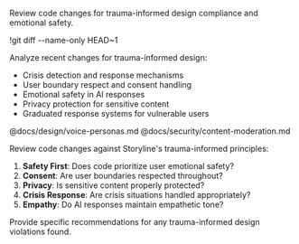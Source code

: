 Review code changes for trauma-informed design compliance and emotional safety.

!git diff --name-only HEAD~1

Analyze recent changes for trauma-informed design:
- Crisis detection and response mechanisms
- User boundary respect and consent handling
- Emotional safety in AI responses
- Privacy protection for sensitive content
- Graduated response systems for vulnerable users

@docs/design/voice-personas.md
@docs/security/content-moderation.md

Review code changes against Storyline's trauma-informed principles:
1. **Safety First**: Does code prioritize user emotional safety?
2. **Consent**: Are user boundaries respected throughout?
3. **Privacy**: Is sensitive content properly protected?
4. **Crisis Response**: Are crisis situations handled appropriately?
5. **Empathy**: Do AI responses maintain empathetic tone?

Provide specific recommendations for any trauma-informed design violations found.